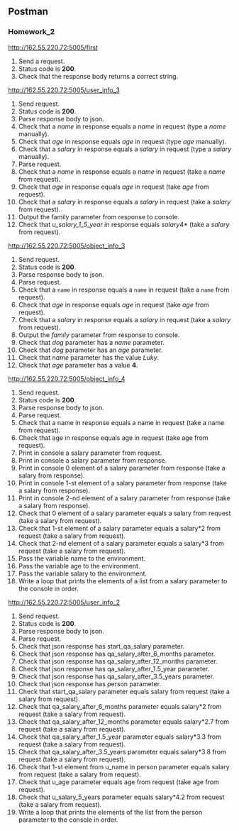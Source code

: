 ## Postman

### Homework_2

http://162.55.220.72:5005/first
1. Send a request.
2. Status code is **200**.
3. Check that the response body returns a correct string.

http://162.55.220.72:5005/user_info_3
1. Send request.
2. Status code is **200**.
3. Parse response body to json.
4. Check that a *name* in response equals a *name* in request (type a *name* manually).
5. Check that *age* in response equals *age* in request (type *age* manually).
6. Check that a *salary* in response equals a *salary* in request (type a *salary* manually).
7. Parse request.
8. Check that a *name* in response equals a *name* in request (take a *name* from request).
9. Check that *age* in response equals *age* in request (take *age* from request).
10. Check that a *salary* in response equals a *salary* in request (take a *salary* from request).
11. Output the family parameter from response to console.
12. Check that *u_salary_1_5_year* in response equals *salary*4* (take a *salary* from request).

http://162.55.220.72:5005/object_info_3
1. Send request.
2. Status code is **200**.
3. Parse response body to json.
4. Parse request.
5. Check that a `name` in response equals a `name` in request (take a `name` from request).
6. Check that *age* in response equals *age* in request (take *age* from request).
7. Check that a *salary* in response equals a *salary* in request (take a *salary* from request).
8. Output the *family* parameter from response to console.
9. Check that *dog* parameter has a *name* parameter.
10. Check that *dog* parameter has an *age* parameter.
11. Check that *name* parameter has the value *Luky*.
12. Check that *age* parameter has a value **4**.

http://162.55.220.72:5005/object_info_4
1. Send request.
2. Status code is **200**.
3. Parse response body to json.
4. Parse request.
5. Check that a name in response equals a name in request (take a name from request).
6. Check that age in response equals age in request (take age from request).
7. Print in console a salary parameter from request.
8. Print in console a salary parameter from response.
9. Print in console 0 element of a salary parameter from response (take a salary from response).
10. Print in console 1-st element of a salary parameter from response (take a salary from response).
11. Print in console 2-nd element of a salary parameter from response (take a salary from response).
12. Check that 0 element of a salary parameter equals a salary from request (take a salary from request).
13. Check that 1-st element of a salary parameter equals a salary*2 from request (take a salary from request).
14. Check that 2-nd element of a salary parameter equals a salary*3 from request (take a salary from request).
15. Pass the variable name to the environment.
16. Pass the variable age to the environment.
17. Pass the variable salary to the environment.
18. Write a loop that prints the elements of a list from a salary parameter to the console in order.

http://162.55.220.72:5005/user_info_2
1. Send request.
2. Status code is **200**.
3. Parse response body to json.
4. Parse request.
5. Check that json response has start_qa_salary parameter.
6. Check that json response has qa_salary_after_6_months parameter.
7. Check that json response has qa_salary_after_12_months parameter.
8. Check that json response has qa_salary_after_1.5_year parameter.
9. Check that json response has qa_salary_after_3.5_years parameter.
10. Check that json response has person parameter.
11. Check that start_qa_salary parameter equals salary from request (take a salary from request).
12. Check that qa_salary_after_6_months parameter equals salary*2 from request (take a salary from request).
13. Check that qa_salary_after_12_months parameter equals salary*2.7 from request (take a salary from request).
14. Check that qa_salary_after_1.5_year parameter equals salary*3.3 from request (take a salary from request).
15. Check that qa_salary_after_3.5_years parameter equals salary*3.8 from request (take a salary from request).
16. Check that 1-st element from u_name in person parameter equals salary from request (take a salary from request).
17. Check that u_age parameter equals age from request (take age from request).
18. Check that u_salary_5_years parameter equals salary*4.2 from request (take a salary from request).
19. Write a loop that prints the elements of the list from the person parameter to the console in order.